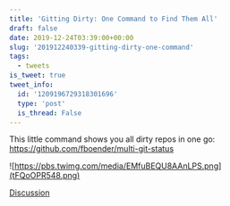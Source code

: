 ```yaml
---
title: 'Gitting Dirty: One Command to Find Them All'
draft: false
date: 2019-12-24T03:39:00+00:00
slug: '201912240339-gitting-dirty-one-command'
tags:
  - tweets
is_tweet: true
tweet_info:
  id: '1209196729318301696'
  type: 'post'
  is_thread: False
---
```




This little command shows you all dirty repos in one go: <https://github.com/fboender/multi-git-status> 

![https://pbs.twimg.com/media/EMfuBEQU8AAnLPS.png](tFQoOPR548.png)

[Discussion](https://x.com/sytelus/status/1209196729318301696)
